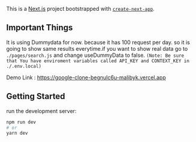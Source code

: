 This is a [Next.js](https://nextjs.org/) project bootstrapped with [`create-next-app`](https://github.com/vercel/next.js/tree/canary/packages/create-next-app).

## Important Things

It is using Dummydata for now. because it has 100 request per day. so it is going to show same results everytime.if you want to show real data 
go to `./pages/search.js` and change useDummyData to false. `(Note: Be sure that You have enviroment variables called API_KEY and CONTEXT_KEY in ./.env.local)`

Demo Link : https://google-clone-begnulc6u-malibyk.vercel.app

## Getting Started

run the development server:

```bash
npm run dev
# or
yarn dev
```

